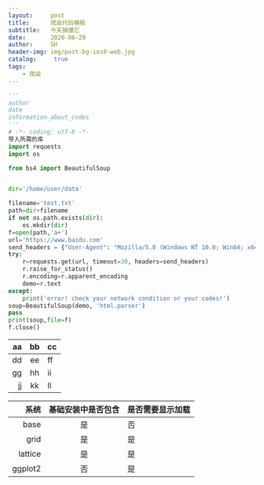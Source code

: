 ```yaml
---
layout:     post
title:      爬虫代码模板
subtitle:   今天搞懂它
date:       2020-06-29
author:     SH
header-img: img/post-bg-ios9-web.jpg
catalog: 	 true
tags:
    - 爬虫
---
```


```python
'''
author
date
information_about_codes
'''
# -*- coding: utf-8 -*-
导入所需的库
import requests
import os

from bs4 import BeautifulSoup


dir='/home/user/data'

filename='test.txt'
path=dir+filename
if not os.path.exists(dir):
    os.mkdir(dir)
f=open(path,'a+')
url='https://www.baidu.com'
send_headers = {"User-Agent": "Mozilla/5.0 (Windows NT 10.0; Win64; x64) AppleWebKit/537.36 (KHTML, like Gecko) Chrome/61.0.3163.100 Safari/537.36", "Connection": "keep-alive"}
try:
    r=requests.get(url, timeout=30, headers=send_headers)
    r.raise_for_status()
    r.encoding=r.apparent_encoding
    demo=r.text
except:
    print('error! check your network condition or your codes!')
soup=BeautifulSoup(demo, 'html.parser')
pass
print(soup,file=f)
f.close()

````

|aa|bb|cc|
-:|:-:|:-
|dd|ee|ff|
|gg|hh|ii|
|jj|kk|ll|

|系统|基础安装中是否包含|是否需要显示加载|
-:|:-:|:-
|base|是|否|
|grid|是|是|
|lattice|是|是|
|ggplot2|否|是|
